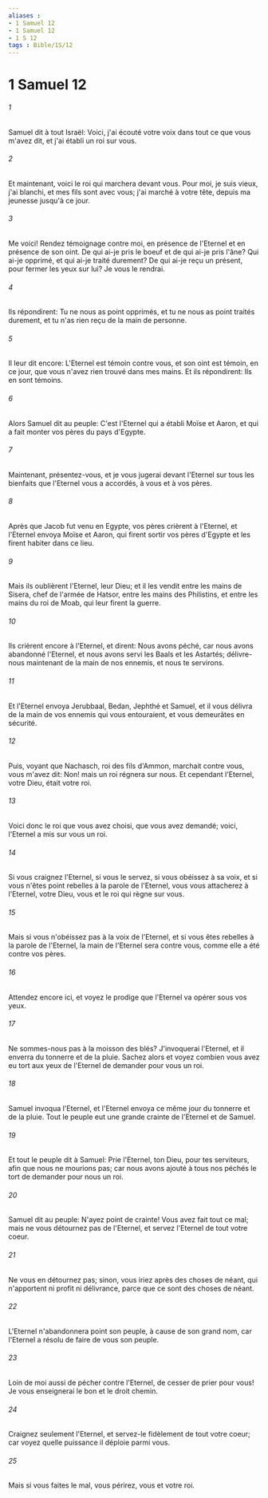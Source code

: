 ```yaml
---
aliases : 
- 1 Samuel 12
- 1 Samuel 12
- 1 S 12
tags : Bible/1S/12
---
```


# 1 Samuel 12

###### 1
Samuel dit à tout Israël: Voici, j'ai écouté votre voix dans tout ce que vous m'avez dit, et j'ai établi un roi sur vous.
###### 2
Et maintenant, voici le roi qui marchera devant vous. Pour moi, je suis vieux, j'ai blanchi, et mes fils sont avec vous; j'ai marché à votre tête, depuis ma jeunesse jusqu'à ce jour.
###### 3
Me voici! Rendez témoignage contre moi, en présence de l'Eternel et en présence de son oint. De qui ai-je pris le boeuf et de qui ai-je pris l'âne? Qui ai-je opprimé, et qui ai-je traité durement? De qui ai-je reçu un présent, pour fermer les yeux sur lui? Je vous le rendrai.
###### 4
Ils répondirent: Tu ne nous as point opprimés, et tu ne nous as point traités durement, et tu n'as rien reçu de la main de personne.
###### 5
Il leur dit encore: L'Eternel est témoin contre vous, et son oint est témoin, en ce jour, que vous n'avez rien trouvé dans mes mains. Et ils répondirent: Ils en sont témoins.
###### 6
Alors Samuel dit au peuple: C'est l'Eternel qui a établi Moïse et Aaron, et qui a fait monter vos pères du pays d'Egypte.
###### 7
Maintenant, présentez-vous, et je vous jugerai devant l'Eternel sur tous les bienfaits que l'Eternel vous a accordés, à vous et à vos pères.
###### 8
Après que Jacob fut venu en Egypte, vos pères crièrent à l'Eternel, et l'Eternel envoya Moïse et Aaron, qui firent sortir vos pères d'Egypte et les firent habiter dans ce lieu.
###### 9
Mais ils oublièrent l'Eternel, leur Dieu; et il les vendit entre les mains de Sisera, chef de l'armée de Hatsor, entre les mains des Philistins, et entre les mains du roi de Moab, qui leur firent la guerre.
###### 10
Ils crièrent encore à l'Eternel, et dirent: Nous avons péché, car nous avons abandonné l'Eternel, et nous avons servi les Baals et les Astartés; délivre-nous maintenant de la main de nos ennemis, et nous te servirons.
###### 11
Et l'Eternel envoya Jerubbaal, Bedan, Jephthé et Samuel, et il vous délivra de la main de vos ennemis qui vous entouraient, et vous demeurâtes en sécurité.
###### 12
Puis, voyant que Nachasch, roi des fils d'Ammon, marchait contre vous, vous m'avez dit: Non! mais un roi régnera sur nous. Et cependant l'Eternel, votre Dieu, était votre roi.
###### 13
Voici donc le roi que vous avez choisi, que vous avez demandé; voici, l'Eternel a mis sur vous un roi.
###### 14
Si vous craignez l'Eternel, si vous le servez, si vous obéissez à sa voix, et si vous n'êtes point rebelles à la parole de l'Eternel, vous vous attacherez à l'Eternel, votre Dieu, vous et le roi qui règne sur vous.
###### 15
Mais si vous n'obéissez pas à la voix de l'Eternel, et si vous êtes rebelles à la parole de l'Eternel, la main de l'Eternel sera contre vous, comme elle a été contre vos pères.
###### 16
Attendez encore ici, et voyez le prodige que l'Eternel va opérer sous vos yeux.
###### 17
Ne sommes-nous pas à la moisson des blés? J'invoquerai l'Eternel, et il enverra du tonnerre et de la pluie. Sachez alors et voyez combien vous avez eu tort aux yeux de l'Eternel de demander pour vous un roi.
###### 18
Samuel invoqua l'Eternel, et l'Eternel envoya ce même jour du tonnerre et de la pluie. Tout le peuple eut une grande crainte de l'Eternel et de Samuel.
###### 19
Et tout le peuple dit à Samuel: Prie l'Eternel, ton Dieu, pour tes serviteurs, afin que nous ne mourions pas; car nous avons ajouté à tous nos péchés le tort de demander pour nous un roi.
###### 20
Samuel dit au peuple: N'ayez point de crainte! Vous avez fait tout ce mal; mais ne vous détournez pas de l'Eternel, et servez l'Eternel de tout votre coeur.
###### 21
Ne vous en détournez pas; sinon, vous iriez après des choses de néant, qui n'apportent ni profit ni délivrance, parce que ce sont des choses de néant.
###### 22
L'Eternel n'abandonnera point son peuple, à cause de son grand nom, car l'Eternel a résolu de faire de vous son peuple.
###### 23
Loin de moi aussi de pécher contre l'Eternel, de cesser de prier pour vous! Je vous enseignerai le bon et le droit chemin.
###### 24
Craignez seulement l'Eternel, et servez-le fidèlement de tout votre coeur; car voyez quelle puissance il déploie parmi vous.
###### 25
Mais si vous faites le mal, vous périrez, vous et votre roi.
